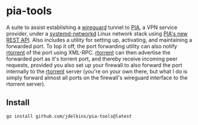 # pia-tools

A suite to assist establishing a [wireguard][] tunnel to [PIA][], a VPN service
provider, under a [systemd-networkd][] Linux network stack using [PIA's new
REST API](https://github.com/pia-foss/manual-connections). Also includes
a utility for setting up, activating, and maintaining a forwarded port. To top
it off, the port forwarding utility can also notify [rtorrent][] of the port
using XML-RPC. [rtorrent][] can then advertise the forwarded port as it's
torrent port, and thereby receive incoming peer requests, provided you also set
up your firewall to also forward the port internally to the [rtorrent][] server
(you're on your own there, but what I do is simply forward almost all ports on
the firewall's wireguard interface to the rtorrent server).

## Install

    go install github.com/jdelkins/pia-tools@latest


[systemd-networkd]: https://www.freedesktop.org/software/systemd/man/systemd.network.html
[wireguard]: https://www.wireguard.com/
[PIA]: https://www.privateinternetaccess.com/
[rtorrent]: https://github.com/rakshasa/rtorrent
